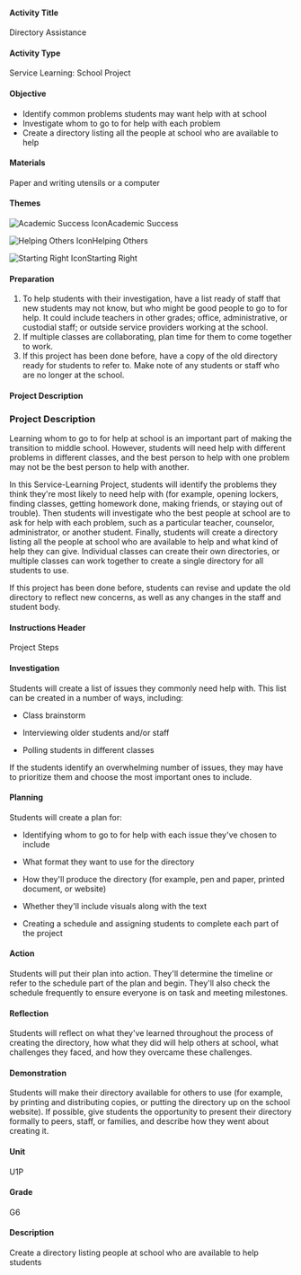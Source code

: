 #### Activity Title
Directory Assistance
#### Activity Type
Service Learning: School Project
#### Objective
- Identify common problems students may want help with at school
- Investigate whom to go to for help with each problem
- Create a directory listing all the people at school who are available to help

#### Materials
Paper and writing utensils or a computer
#### Themes
![Academic Success Icon](http://v5cmservice.secondstep.org/MS3TP_IMAGES/SKILLS/SKILLS_SMALL_IMAGES/academic-success-sm.png)Academic Success
 
![Helping Others Icon](http://v5cmservice.secondstep.org/MS3TP_IMAGES/SKILLS/SKILLS_SMALL_IMAGES/helping-others-sm.png)Helping Others
 
![Starting Right Icon](http://v5cmservice.secondstep.org/MS3TP_IMAGES/SKILLS/SKILLS_SMALL_IMAGES/starting-right-sm.png)Starting Right
 

#### Preparation
1. To help students with their investigation, have a list ready of staff that new students may not know, but who might be good people to go to for help. It could include teachers in other grades; office, administrative, or custodial staff; or outside service providers working at the school.
2. If multiple classes are collaborating, plan time for them to come together to work.
3. If this project has been done before, have a copy of the old directory ready for students to refer to. Make note of any students or staff who are no longer at the school.

#### Project Description

### Project Description

Learning whom to go to for help at school is an important part of making the transition to middle school. However, students will need help with different problems in different classes, and the best person to help with one problem may not be the best person to help with another.

In this Service-Learning Project, students will identify the problems they think they're most likely to need help with (for example, opening lockers, finding classes, getting homework done, making friends, or staying out of trouble). Then students will investigate who the best people at school are to ask for help with each problem, such as a particular teacher, counselor, administrator, or another student. Finally, students will create a directory listing all the people at school who are available to help and what kind of help they can give. Individual classes can create their own directories, or multiple classes can work together to create a single directory for all students to use.

If this project has been done before, students can revise and update the old directory to reflect new concerns, as well as any changes in the staff and student body.

#### Instructions Header
Project Steps
#### Investigation
Students will create a list of issues they commonly need help with. This list can be created in a number of ways, including:


-  Class brainstorm

-  Interviewing older students and/or staff

-  Polling students in different classes

If the students identify an overwhelming number of issues, they may have to prioritize them and choose the most important ones to include.
#### Planning
Students will create a plan for:


-  Identifying whom to go to for help with each issue they've chosen to include

-  What format they want to use for the directory

-  How they'll produce the directory (for example, pen and paper, printed document, or website)

-  Whether they'll include visuals along with the text

-  Creating a schedule and assigning students to complete each part of the project
#### Action
Students will put their plan into action. They'll determine the timeline or refer to the schedule part of the plan and begin. They'll also check the schedule frequently to ensure everyone is on task and meeting milestones.
#### Reflection
Students will reflect on what they've learned throughout the process of creating the directory, how what they did will help others at school, what challenges they faced, and how they overcame these challenges.
#### Demonstration
Students will make their directory available for others to use (for example, by printing and distributing copies, or putting the directory up on the school website). If possible, give students the opportunity to present their directory formally to peers, staff, or families, and describe how they went about creating it.
#### Unit
U1P
#### Grade
G6
#### Description
Create a directory listing people at school who are available to help students
